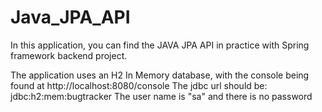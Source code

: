 # Java_JPA_API

In this application, you can find the JAVA JPA API in practice with Spring framework backend project.

The application uses an H2 In Memory database, with the console being found at http://localhost:8080/console
The jdbc url should be: jdbc:h2:mem:bugtracker
The user name is "sa" and there is no password
